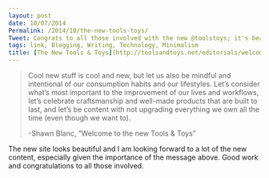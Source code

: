 ```yaml
---
layout: post
date: 10/07/2014
Permalink: /2014/10/the-new-tools-toys/
Tweet: Congrats to all those involved with the new @toolstoys; it's beautifully authentic.
tags: link, Blogging, Writing, Technology, Minimalism
title: [The New Tools & Toys](http://toolsandtoys.net/editorials/welcome/)
---
```


<blockquote>
  <p>Cool new stuff is cool and new, but let us also be mindful and intentional of our consumption habits and our lifestyles. Let’s consider what’s most important to the improvement of our lives and workflows, let’s celebrate craftsmanship and well-made products that are built to last, and let’s be content with not upgrading everything we own all the time (even though we want to).</p>
  
  <p>-Shawn Blanc, &#8220;Welcome to the new Tools &amp; Toys&#8221;</p>
</blockquote>

<p>The new site looks beautiful and I am looking forward to a lot of the new content, especially given the importance of the message above. Good work and congratulations to all those involved.</p>